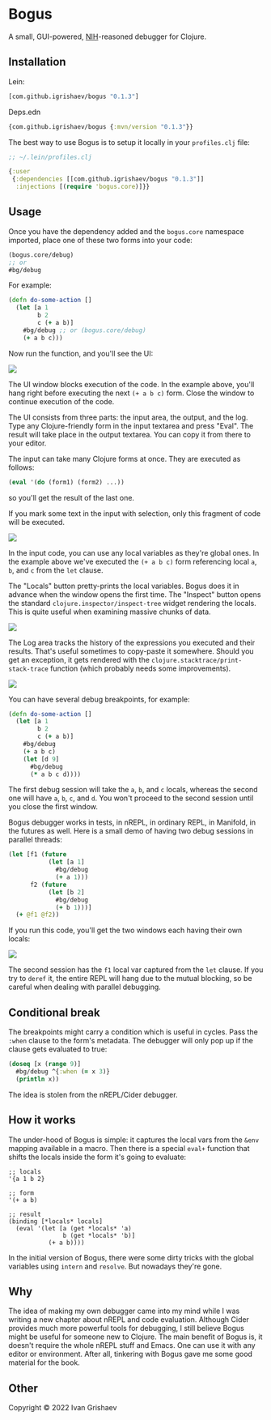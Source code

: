 # Bogus

[NIH]: https://en.wikipedia.org/wiki/Not_invented_here

A small, GUI-powered, [NIH][NIH]-reasoned debugger for Clojure.

## Installation

Lein:

```clojure
[com.github.igrishaev/bogus "0.1.3"]
```

Deps.edn

```clojure
{com.github.igrishaev/bogus {:mvn/version "0.1.3"}}
```

The best way to use Bogus is to setup it locally in your `profiles.clj` file:

```clojure
;; ~/.lein/profiles.clj

{:user
 {:dependencies [[com.github.igrishaev/bogus "0.1.3"]]
  :injections [(require 'bogus.core)]}}
```

## Usage

Once you have the dependency added and the `bogus.core` namespace imported,
place one of these two forms into your code:

```clojure
(bogus.core/debug)
;; or
#bg/debug
```

For example:

```clojure
(defn do-some-action []
  (let [a 1
        b 2
        c (+ a b)]
    #bg/debug ;; or (bogus.core/debug)
    (+ a b c)))
```

Now run the function, and you'll see the UI:

![](img/screen1.png)

The UI window blocks execution of the code. In the example above, you'll hang
right before executing the next `(+ a b c)` form. Close the window to continue
execution of the code.

The UI consists from three parts: the input area, the output, and the log. Type
any Clojure-friendly form in the input textarea and press "Eval". The result
will take place in the output textarea. You can copy it from there to your
editor.

The input can take many Clojure forms at once. They are executed as follows:

```clojure
(eval '(do (form1) (form2) ...))
```

so you'll get the result of the last one.

If you mark some text in the input with selection, only this fragment of code
will be executed.

![](img/screen2.png)

In the input code, you can use any local variables as they're global ones. In the
example above we've executed the `(+ a b c)` form referencing local `a`, `b`,
and `c` from the `let` clause.

The "Locals" button pretty-prints the local variables. Bogus does it in advance
when the window opens the first time. The "Inspect" button opens the standard
`clojure.inspector/inspect-tree` widget rendering the locals. This is quite
useful when examining massive chunks of data.

![](img/screen3.png)

The Log area tracks the history of the expressions you executed and their
results. That's useful sometimes to copy-paste it somewhere. Should you get an
exception, it gets rendered with the `clojure.stacktrace/print-stack-trace`
function (which probably needs some improvements).

![](img/screen4.png)

You can have several debug breakpoints, for example:

```clojure
(defn do-some-action []
  (let [a 1
        b 2
        c (+ a b)]
    #bg/debug
    (+ a b c)
    (let [d 9]
      #bg/debug
      (* a b c d))))
```

The first debug session will take the `a`, `b`, and `c` locals, whereas the
second one will have `a`, `b`, `c`, and `d`. You won't proceed to the second
session until you close the first window.

Bogus debugger works in tests, in nREPL, in ordinary REPL, in Manifold, in the
futures as well. Here is a small demo of having two debug sessions in parallel
threads:

```clojure
(let [f1 (future
           (let [a 1]
             #bg/debug
             (+ a 1)))
      f2 (future
           (let [b 2]
             #bg/debug
             (+ b 1)))]
  (+ @f1 @f2))
```

If you run this code, you'll get the two windows each having their own locals:

![](img/screen5.png)

The second session has the `f1` local var captured from the `let` clause. If you
try to `deref` it, the entire REPL will hang due to the mutual blocking, so be
careful when dealing with parallel debugging.

## Conditional break

The breakpoints might carry a condition which is useful in cycles. Pass the
`:when` clause to the form's metadata. The debugger will only pop up if the
clause gets evaluated to true:

```clojure
(doseq [x (range 9)]
  #bg/debug ^{:when (= x 3)}
  (println x))
```

The idea is stolen from the nREPL/Cider debugger.

## How it works

The under-hood of Bogus is simple: it captures the local vars from the `&env`
mapping available in a macro. Then there is a special `eval+` function that
shifts the locals inside the form it's going to evaluate:

```
;; locals
'{a 1 b 2}

;; form
'(+ a b)

;; result
(binding [*locals* locals]
  (eval '(let [a (get *locals* 'a)
               b (get *locals* 'b)]
           (+ a b))))
```

In the initial version of Bogus, there were some dirty tricks with the global
variables using `intern` and `resolve`. But nowadays they're gone.

## Why

The idea of making my own debugger came into my mind while I was writing a new
chapter about nREPL and code evaluation. Although Cider provides much more
powerful tools for debugging, I still believe Bogus might be useful for someone
new to Clojure. The main benefit of Bogus is, it doesn't require the whole nREPL
stuff and Emacs. One can use it with any editor or environment. After all,
tinkering with Bogus gave me some good material for the book.

## Other

Copyright &copy; 2022 Ivan Grishaev
